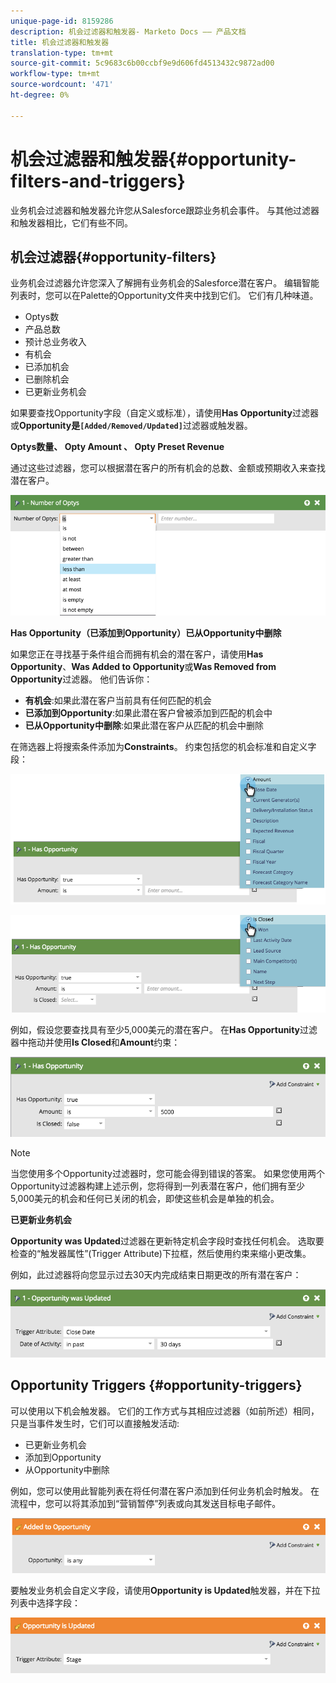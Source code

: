 ```yaml
---
unique-page-id: 8159286
description: 机会过滤器和触发器- Marketo Docs —— 产品文档
title: 机会过滤器和触发器
translation-type: tm+mt
source-git-commit: 5c9683c6b00ccbf9e9d606fd4513432c9872ad00
workflow-type: tm+mt
source-wordcount: '471'
ht-degree: 0%

---
```



# 机会过滤器和触发器{#opportunity-filters-and-triggers}

业务机会过滤器和触发器允许您从Salesforce跟踪业务机会事件。 与其他过滤器和触发器相比，它们有些不同。

## 机会过滤器{#opportunity-filters}

业务机会过滤器允许您深入了解拥有业务机会的Salesforce潜在客户。 编辑智能列表时，您可以在Palette的Opportunity文件夹中找到它们。 它们有几种味道。

* Optys数
* 产品总数
* 预计总业务收入
* 有机会
* 已添加机会
* 已删除机会
* 已更新业务机会

如果要查找Opportunity字段（自定义或标准），请使用&#x200B;**Has Opportunity**&#x200B;过滤器或&#x200B;**Opportunity是`[Added/Removed/Updated]`**&#x200B;过滤器或触发器。

**Optys数量、 Opty Amount 、 Opty Preset Revenue**

通过这些过滤器，您可以根据潜在客户的所有机会的总数、金额或预期收入来查找潜在客户。

![](assets/image2015-6-11-12-3a29-3a34.png)

**Has Opportunity（已添加到Opportunity）已从Opportunity中删除**

如果您正在寻找基于条件组合而拥有机会的潜在客户，请使用&#x200B;**Has Opportunity**、**Was Added to Opportunity**&#x200B;或&#x200B;**Was Removed from Opportunity**&#x200B;过滤器。 他们告诉你：

* **有机会**:如果此潜在客户当前具有任何匹配的机会
* **已添加到Opportunity**:如果此潜在客户曾被添加到匹配的机会中
* **已从Opportunity中删除**:如果此潜在客户从匹配的机会中删除

在筛选器上将搜索条件添加为&#x200B;**Constraints**。 约束包括您的机会标准和自定义字段：

![](assets/image2015-6-11-12-3a31-3a0.png)

![](assets/image2015-6-11-12-3a31-3a46.png)

例如，假设您要查找具有至少5,000美元的潜在客户。 在&#x200B;**Has Opportunity**&#x200B;过滤器中拖动并使用&#x200B;**Is Closed**&#x200B;和&#x200B;**Amount**&#x200B;约束：

![](assets/image2015-6-11-12-3a32-3a0.png)

>[!NOTE]
>
>当您使用多个Opportunity过滤器时，您可能会得到错误的答案。 如果您使用两个Opportunity过滤器构建上述示例，您将得到一列表潜在客户，他们拥有至少5,000美元的机会和任何已关闭的机会，即使这些机会是单独的机会。

**已更新业务机会**

**Opportunity was Updated**&#x200B;过滤器在更新特定机会字段时查找任何机会。 选取要检查的“触发器属性”(Trigger Attribute)下拉框，然后使用约束来缩小更改集。

例如，此过滤器将向您显示过去30天内完成结束日期更改的所有潜在客户：

![](assets/image2015-6-11-12-3a33-3a7.png)

## Opportunity Triggers {#opportunity-triggers}

可以使用以下机会触发器。 它们的工作方式与其相应过滤器（如前所述）相同，只是当事件发生时，它们可以直接触发活动:

* 已更新业务机会
* 添加到Opportunity
* 从Opportunity中删除

例如，您可以使用此智能列表在将任何潜在客户添加到任何业务机会时触发。 在流程中，您可以将其添加到“营销暂停”列表或向其发送目标电子邮件。

![](assets/image2015-6-11-12-3a33-3a48.png)

要触发业务机会自定义字段，请使用&#x200B;**Opportunity is Updated**&#x200B;触发器，并在下拉列表中选择字段：

![](assets/image2015-6-11-12-3a33-3a34.png)

